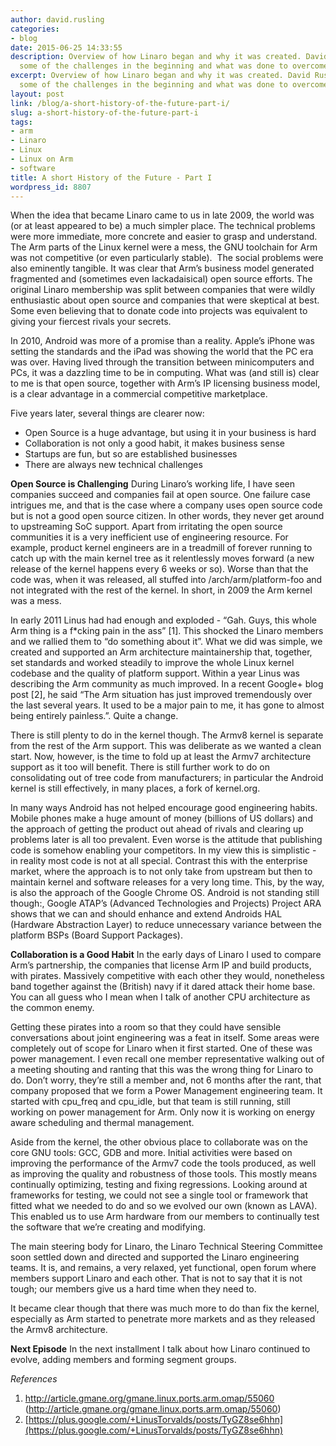 ```yaml
---
author: david.rusling
categories:
- blog
date: 2015-06-25 14:33:55
description: Overview of how Linaro began and why it was created. David Rusling discusses
  some of the challenges in the beginning and what was done to overcome them.
excerpt: Overview of how Linaro began and why it was created. David Rusling discusses
  some of the challenges in the beginning and what was done to overcome them.
layout: post
link: /blog/a-short-history-of-the-future-part-i/
slug: a-short-history-of-the-future-part-i
tags:
- arm
- Linaro
- Linux
- Linux on Arm
- software
title: A short History of the Future - Part I
wordpress_id: 8807
---
```


When the idea that became Linaro came to us in late 2009, the world was (or at least appeared to be) a much simpler place. The technical problems were more immediate, more concrete and easier to grasp and understand. The Arm parts of the Linux kernel were a mess, the GNU toolchain for Arm was not competitive (or even particularly stable).  The social problems were also eminently tangible. It was clear that Arm’s business model generated fragmented and (sometimes even lackadaisical) open source efforts. The original Linaro membership was split between companies that were wildly enthusiastic about open source and companies that were skeptical at best. Some even believing that to donate code into projects was equivalent to giving your fiercest rivals your secrets.

In 2010, Android was more of a promise than a reality. Apple’s iPhone was setting the standards and the iPad was showing the world that the PC era was over. Having lived through the transition between minicomputers and PCs, it was a dazzling time to be in computing. What was (and still is) clear to me is that open source, together with Arm’s IP licensing business model, is a clear advantage in a commercial competitive marketplace.

Five years later, several things are clearer now:

  * Open Source is a huge advantage, but using it in your business is hard
  * Collaboration is not only a good habit, it makes business sense
  * Startups are fun, but so are established businesses
  * There are always new technical challenges


**Open Source is Challenging**
During Linaro’s working life, I have seen companies succeed and companies fail at open source. One failure case intrigues me, and that is the case where a company uses open source code but is not a good open source citizen. In other words, they never get around to upstreaming SoC support. Apart from irritating the open source communities it is a very inefficient use of engineering resource. For example, product kernel engineers are in a treadmill of forever running to catch up with the main kernel tree as it relentlessly moves forward (a new release of the kernel happens every 6 weeks or so). Worse than that the code was, when it was released, all stuffed into /arch/arm/platform-foo and not integrated with the rest of the kernel. In short, in 2009 the Arm kernel was a mess.

In early 2011 Linus had had enough and exploded - “Gah. Guys, this whole Arm thing is a f*cking pain in the ass” [1]. This shocked the Linaro members and we rallied them to “do something about it”. What we did was simple, we created and supported an Arm architecture maintainership that, together, set standards and worked steadily to improve the whole Linux kernel codebase and the quality of platform support. Within a year Linus was describing the Arm community as much improved. In a recent Google+ blog post [2], he said “The Arm situation has just improved tremendously over the last several years. It used to be a major pain to me, it has gone to almost being entirely painless.”. Quite a change.

There is still plenty to do in the kernel though. The Armv8 kernel is separate from the rest of the Arm support. This was deliberate as we wanted a clean start. Now, however, is the time to fold up at least the Armv7 architecture support as it too will benefit. There is still further work to do on consolidating out of tree code from manufacturers; in particular the Android kernel is still effectively, in many places, a fork of kernel.org.

In many ways Android has not helped encourage good engineering habits. Mobile phones make a huge amount of money (billions of US dollars) and the approach of getting the product out ahead of rivals and clearing up problems later is all too prevalent. Even worse is the attitude that publishing code is somehow enabling your competitors. In my view this is simplistic - in reality most code is not at all special. Contrast this with the enterprise market, where the approach is to not only take from upstream but then to maintain kernel and software releases for a very long time. This, by the way, is also the approach of the Google Chrome OS. Android is not standing still though:, Google ATAP’s (Advanced Technologies and Projects) Project ARA shows that we can and should enhance and extend Androids HAL (Hardware Abstraction Layer) to reduce unnecessary variance between the platform BSPs (Board Support Packages).



**Collaboration is a Good Habit**
In the early days of Linaro I used to compare Arm’s partnership, the companies that license Arm IP and build products, with pirates. Massively competitive with each other they would, nonetheless band together against the (British) navy if it dared attack their home base. You can all guess who I mean when I talk of another CPU architecture as the common enemy.

Getting these pirates into a room so that they could have sensible conversations about joint engineering was a feat in itself. Some areas were completely out of scope for Linaro when it first started. One of these was power management. I even recall one member representative walking out of a meeting shouting and ranting that this was the wrong thing for Linaro to do. Don’t worry, they’re still a member and, not 6 months after the rant, that company proposed that we form a Power Management engineering team. It started with cpu_freq and cpu_idle, but that team is still running, still working on power management for Arm. Only now it is working on energy aware scheduling and thermal management.

Aside from the kernel, the other obvious place to collaborate was on the core GNU tools: GCC, GDB and more. Initial activities were based on improving the performance of the Armv7 code the tools produced, as well as improving the quality and robustness of those tools. This mostly means continually optimizing, testing and fixing regressions. Looking around at frameworks for testing, we could not see a single tool or framework that fitted what we needed to do and so we evolved our own (known as LAVA). This enabled us to use Arm hardware from our members to continually test the software that we’re creating and modifying.

The main steering body for Linaro, the Linaro Technical Steering Committee soon settled down and directed and supported the Linaro engineering teams. It is, and remains, a very relaxed, yet functional, open forum where members support Linaro and each other. That is not to say that it is not tough; our members give us a hard time when they need to.

It became clear though that there was much more to do than fix the kernel, especially as Arm started to penetrate more markets and as they released the Armv8 architecture.



**Next Episode**
In the next installment I talk about how Linaro continued to evolve, adding members and forming segment groups.

_References_

  1. http://article.gmane.org/gmane.linux.ports.arm.omap/55060 (http://article.gmane.org/gmane.linux.ports.arm.omap/55060)
  2. [https://plus.google.com/+LinusTorvalds/posts/TyGZ8se6hhn](https://plus.google.com/+LinusTorvalds/posts/TyGZ8se6hhn)
